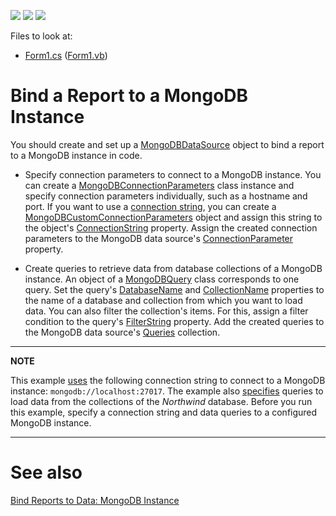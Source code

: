 <!-- default badges list -->
![](https://img.shields.io/endpoint?url=https://codecentral.devexpress.com/api/v1/VersionRange/366370252/2023.1)
[![](https://img.shields.io/badge/Open_in_DevExpress_Support_Center-FF7200?style=flat-square&logo=DevExpress&logoColor=white)](https://supportcenter.devexpress.com/ticket/details/T997274)
[![](https://img.shields.io/badge/📖_How_to_use_DevExpress_Examples-e9f6fc?style=flat-square)](https://docs.devexpress.com/GeneralInformation/403183)
<!-- default badges end -->
Files to look at:

* [Form1.cs](./CS/Form1.cs) ([Form1.vb](./VB/Form1.vb))

# Bind a Report to a MongoDB Instance

You should create and set up a [MongoDBDataSource](https://docs.devexpress.com/CoreLibraries/DevExpress.DataAccess.MongoDB.MongoDBDataSource?v=21.1) object to bind a report to a MongoDB instance in code. 

* Specify connection parameters to connect to a MongoDB instance. You can create a [MongoDBConnectionParameters](https://docs.devexpress.com/CoreLibraries/DevExpress.DataAccess.ConnectionParameters.MongoDBConnectionParameters?v=21.1)
class instance and specify connection parameters individually, such as a hostname and port. If you want to use a [connection string](https://www.mongodb.com/docs/manual/reference/connection-string/), you can create a [MongoDBCustomConnectionParameters](https://docs.devexpress.com/CoreLibraries/DevExpress.DataAccess.ConnectionParameters.MongoDBCustomConnectionParameters?v=21.1) object
and assign this string to the object's [ConnectionString](https://docs.devexpress.com/CoreLibraries/DevExpress.DataAccess.ConnectionParameters.MongoDBCustomConnectionParameters.ConnectionString?v=21.1) property.
Assign the created connection parameters to the MongoDB data source's [ConnectionParameter](https://docs.devexpress.com/CoreLibraries/DevExpress.DataAccess.MongoDB.MongoDBDataSourceBase.ConnectionParameters?v=21.1) property.

* Create queries to retrieve data from database collections of a MongoDB instance. An object of a [MongoDBQuery](https://docs.devexpress.com/CoreLibraries/DevExpress.DataAccess.MongoDB.MongoDBQuery?v=21.1) class corresponds to one query. Set
the query's [DatabaseName](https://docs.devexpress.com/CoreLibraries/DevExpress.DataAccess.MongoDB.MongoDBQuery.DatabaseName?v=21.1) and [CollectionName](https://docs.devexpress.com/CoreLibraries/DevExpress.DataAccess.MongoDB.MongoDBQuery.CollectionName?v=21.1)
properties to the name of a database and collection from which you want to load data. You can also filter the collection's items. For this, assign a filter condition to the query's [FilterString](https://docs.devexpress.com/CoreLibraries/DevExpress.DataAccess.MongoDB.MongoDBQuery.FilterString?v=21.1) property.
Add the created queries to the MongoDB data source's [Queries](https://docs.devexpress.com/CoreLibraries/DevExpress.DataAccess.MongoDB.MongoDBDataSourceBase.Queries?v=21.1) collection.

---
**NOTE**

This example [uses](./CS/Form1.cs#L19) the following connection string to connect to a MongoDB instance: `mongodb://localhost:27017`. The example also [specifies](./CS/Form1.cs#L22) queries to load data from the collections of the *Northwind* database. Before you run this example, specify a connection string and data queries to a configured MongoDB instance.

---

# See also

[Bind Reports to Data: MongoDB Instance](https://docs.devexpress.com/XtraReports/403044/detailed-guide-to-devexpress-reporting/bind-reports-to-data/mongodb-instance?v=21.1)
